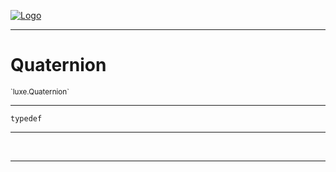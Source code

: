 
[![Logo](../../images/logo.png)](../../api/index.html)

---



<h1>Quaternion</h1>
<small>`luxe.Quaternion`</small>



---

`typedef`

---

&nbsp;
&nbsp;









---

&nbsp;
&nbsp;
&nbsp;
&nbsp;